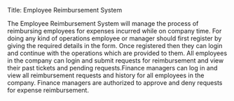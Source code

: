 Title: Employee Reimbursement System

The Employee Reimbursement System will manage the process of reimbursing employees for expenses incurred while on company time. For doing any kind of operations employee or manager should first register by giving the required details in the form. Once registered then they can login and continue with the operations which are provided to them. All employees in the company can login and submit requests for reimbursement and view their past tickets and pending requests.Finance managers can log in and view all reimbursement requests and history for all employees in the company. Finance managers are authorized to approve and deny requests for expense reimbursement.
